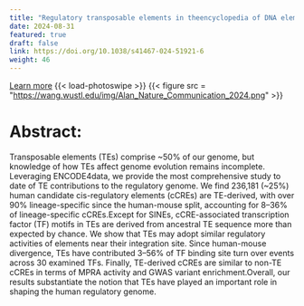```yaml
---
title: "Regulatory transposable elements in theencyclopedia of DNA elements"
date: 2024-08-31
featured: true
draft: false
link: https://doi.org/10.1038/s41467-024-51921-6
weight: 46
---
```


[Learn more](https://doi.org/10.1038/s41467-024-51921-6)
{{< load-photoswipe >}}
{{< figure src = "https://wang.wustl.edu/img/Alan_Nature_Communication_2024.png" >}}

# Abstract:

Transposable elements (TEs) comprise ~50% of our genome, but knowledge of how TEs affect genome evolution remains incomplete. Leveraging ENCODE4data, we provide the most comprehensive study to date of TE contributions to the regulatory genome. We find 236,181 (~25%) human candidate cis-regulatory elements (cCREs) are TE-derived, with over 90% lineage-specific since the human-mouse split, accounting for 8–36% of lineage-specific cCREs.Except for SINEs, cCRE-associated transcription factor (TF) motifs in TEs are derived from ancestral TE sequence more than expected by chance. We show that TEs may adopt similar regulatory activities of elements near their integration site. Since human-mouse divergence, TEs have contributed 3–56% of TF binding site turn over events across 30 examined TFs. Finally, TE-derived cCREs are similar to non-TE cCREs in terms of MPRA activity and GWAS variant enrichment.Overall, our results substantiate the notion that TEs have played an important role in shaping the human regulatory genome.
